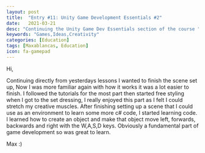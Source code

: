 ```yaml
---
layout: post
title:  "Entry #11: Unity Game Development Essentials #2"
date:   2021-03-21
desc: "Continuing the Unity Game Dev Essentials section of the course "
keywords: "Games,Ideas,Creativity"
categories: [Education]
tags: [Maxablancas, Education]
icon: fa-gamepad
---
```



Hi,

Continuing directly from yesterdays lessons I wanted to finish the scene set up, Now I was more familiar again with how it works it was a lot easier to finish. I followed the tutorials for the most part then started free styling when I got to the set dressing, I really enjoyed this part as I felt I could stretch my creative muscles. After finishing setting up a scene that I could use as an environment to learn some more c# code, I started learning code. I learned how to create an object and make that object move left, forwards, backwards and right with the W,A,S,D keys. Obviously a fundamental part of game development so was great to learn. 

Max :)  
